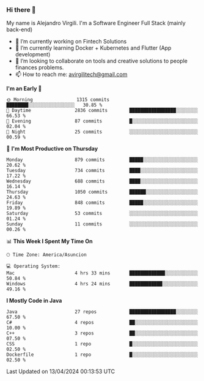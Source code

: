### Hi there 👋

My name is Alejandro Virgili. I'm a Software Engineer Full Stack (mainly back-end)


- 🔭 I’m currently working on Fintech Solutions
- 🌱 I’m currently learning Docker + Kubernetes and Flutter (App development)
- 👯 I’m looking to collaborate on tools and creative solutions to people finances problems.
- 📫 How to reach me: avirgilitech@gmail.com
  
<!--START_SECTION:waka-->
**I'm an Early 🐤** 

```text
🌞 Morning                1315 commits        ████████░░░░░░░░░░░░░░░░░   30.85 % 
🌆 Daytime                2836 commits        █████████████████░░░░░░░░   66.53 % 
🌃 Evening                87 commits          █░░░░░░░░░░░░░░░░░░░░░░░░   02.04 % 
🌙 Night                  25 commits          ░░░░░░░░░░░░░░░░░░░░░░░░░   00.59 % 
```
📅 **I'm Most Productive on Thursday** 

```text
Monday                   879 commits         █████░░░░░░░░░░░░░░░░░░░░   20.62 % 
Tuesday                  734 commits         ████░░░░░░░░░░░░░░░░░░░░░   17.22 % 
Wednesday                688 commits         ████░░░░░░░░░░░░░░░░░░░░░   16.14 % 
Thursday                 1050 commits        ██████░░░░░░░░░░░░░░░░░░░   24.63 % 
Friday                   848 commits         █████░░░░░░░░░░░░░░░░░░░░   19.89 % 
Saturday                 53 commits          ░░░░░░░░░░░░░░░░░░░░░░░░░   01.24 % 
Sunday                   11 commits          ░░░░░░░░░░░░░░░░░░░░░░░░░   00.26 % 
```


📊 **This Week I Spent My Time On** 

```text
🕑︎ Time Zone: America/Asuncion

💻 Operating System: 
Mac                      4 hrs 33 mins       █████████████░░░░░░░░░░░░   50.84 % 
Windows                  4 hrs 24 mins       ████████████░░░░░░░░░░░░░   49.16 % 
```

**I Mostly Code in Java** 

```text
Java                     27 repos            █████████████████░░░░░░░░   67.50 % 
C#                       4 repos             ██░░░░░░░░░░░░░░░░░░░░░░░   10.00 % 
C++                      3 repos             ██░░░░░░░░░░░░░░░░░░░░░░░   07.50 % 
CSS                      1 repo              █░░░░░░░░░░░░░░░░░░░░░░░░   02.50 % 
Dockerfile               1 repo              █░░░░░░░░░░░░░░░░░░░░░░░░   02.50 % 
```




 Last Updated on 13/04/2024 00:13:53 UTC
<!--END_SECTION:waka-->
